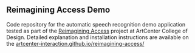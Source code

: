 ## Reimagining Access Demo

Code repository for the automatic speech recognition demo application tested as part of the [Reimagining Access](https://designmattersatartcenter.org/proj/reimagining-access-inclusive-technology-design-for-archives-and-special-collections/symposium/) project at ArtCenter College of Design.  Detailed explanation and installation instructions are available on the [artcenter-interaction.github.io/reimagining-access/](https://artcenter-interaction.github.io/reimagining-access/)
